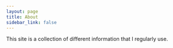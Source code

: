 ```yaml
---
layout: page
title: About
sidebar_link: false
---
```


This site is a collection of different information that I regularly use.